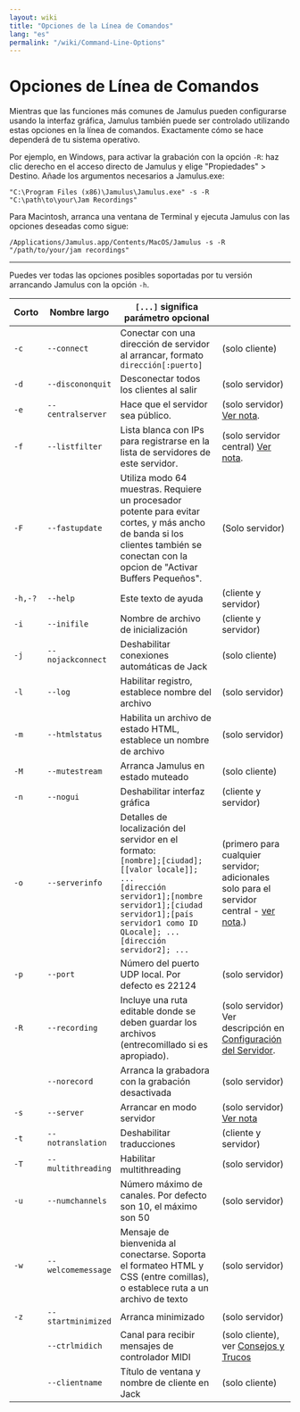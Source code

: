 ```yaml
---
layout: wiki
title: "Opciones de la Línea de Comandos"
lang: "es"
permalink: "/wiki/Command-Line-Options"
---
```


# Opciones de Línea de Comandos

Mientras que las funciones más comunes de Jamulus pueden configurarse usando la interfaz gráfica, Jamulus también puede ser controlado utilizando estas opciones en la línea de comandos. Exactamente cómo se hace dependerá de tu sistema operativo.

Por ejemplo, en Windows, para activar la grabación con la opción `-R`: haz clic derecho en el acceso directo de Jamulus y elige "Propiedades" > Destino. Añade los argumentos necesarios a Jamulus.exe:

```shell
"C:\Program Files (x86)\Jamulus\Jamulus.exe" -s -R "C:\path\to\your\Jam Recordings"
```

Para Macintosh, arranca una ventana de Terminal y ejecuta Jamulus con las opciones deseadas como sigue:

```shell
/Applications/Jamulus.app/Contents/MacOS/Jamulus -s -R "/path/to/your/jam recordings"
```

***

Puedes ver todas las opciones posibles soportadas por tu versión arrancando Jamulus con la opción `-h`.


| Corto | Nombre largo | `[...]` significa parámetro opcional | |
|-------|--------------|--------------------------------------|-|
|    `-c` |`--connect`        | Conectar con una dirección de servidor al arrancar, formato `dirección[:puerto]` | (solo cliente) |
|    `-d` |`--discononquit`   | Desconectar todos los clientes al salir | (solo servidor) |
|    `-e` |`--centralserver`  | Hace que el servidor sea público. |  (solo servidor) [Ver nota](Choosing-a-Server-Type#público). |
|    `-f` |`--listfilter`     | Lista blanca con IPs para registrarse en la lista de servidores de este servidor. | (solo servidor central) [Ver nota](Choosing-a-Server-Type#central). |
|    `-F` |`--fastupdate`     | Utiliza modo 64 muestras. Requiere un procesador potente para evitar cortes, y más ancho de banda si los clientes también se conectan con la opcion de "Activar Buffers Pequeños". | (Solo servidor) |
| `-h,-?` |`--help`           | Este texto de ayuda | (cliente y servidor) |
|    `-i` |`--inifile`        | Nombre de archivo de inicialización | (cliente y servidor) |
|    `-j` |`--nojackconnect`  | Deshabilitar conexiones automáticas de Jack | (solo cliente) |
|    `-l` |`--log`            | Habilitar registro, establece nombre del archivo | (solo servidor) |
|    `-m` |`--htmlstatus`     | Habilita un archivo de estado HTML, establece un nombre de archivo | (solo servidor) |
|    `-M` |`--mutestream`     | Arranca Jamulus en estado muteado | (solo cliente) |
|    `-n` |`--nogui`          | Deshabilitar interfaz gráfica  | (cliente y servidor) |
|    `-o` |`--serverinfo`     | Detalles de localización del servidor en el formato: <br/>`[nombre];[ciudad];[[valor locale]]; ...` <br/>`[dirección servidor1];[nombre servidor1];[ciudad servidor1];[país servidor1 como ID QLocale]; ...` <br/> `[dirección servidor2]; ...` | (primero para cualquier servidor; adicionales solo para el servidor central - [ver nota](Choosing-a-Server-Type#central).) |
|    `-p` |`--port`           | Número del puerto UDP local. Por defecto es 22124 | (solo servidor) |
|    `-R` |`--recording`      | Incluye una ruta editable donde se deben guardar los archivos (entrecomillado si es apropiado). | (solo servidor) Ver descripción en [Configuración del Servidor](Server--Windows-&-Mac#grabación). |
|       |`--norecord`       | Arranca la grabadora con la grabación desactivada| (solo servidor) |
|    `-s` |`--server`         | Arrancar en modo servidor | (solo servidor) [Ver nota](Choosing-a-Server-Type) |
|    `-t` |`--notranslation`  | Deshabilitar traducciones | (cliente y servidor) |
|    `-T` |`--multithreading` | Habilitar multithreading | (solo servidor) |
|    `-u` |`--numchannels`    | Número máximo de canales. Por defecto son 10, el máximo son 50 | (solo servidor) |
|    `-w` |`--welcomemessage` | Mensaje de bienvenida al conectarse. Soporta el formateo HTML y CSS (entre comillas), o establece ruta a un archivo de texto | (solo servidor) |
|    `-z` |`--startminimized` | Arranca minimizado | (solo servidor) |
|       |`--ctrlmidich`     | Canal para recibir mensajes de controlador MIDI | (solo cliente), ver [Consejos y Trucos](Tips,-Tricks-&-More#usar-la-opción---ctrlmidich-para-utilizar-un-controlador-midi) |
|       |`--clientname`     | Título de ventana y nombre de cliente en Jack | (solo cliente) | |
